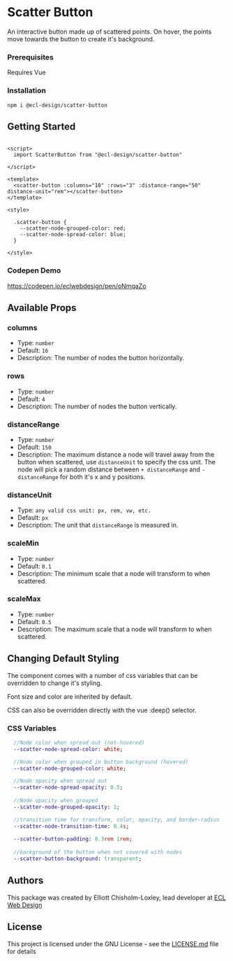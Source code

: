 # Scatter Button

An interactive button made up of scattered points. On hover, the points move towards the button to create it's background.

### Prerequisites

Requires Vue

### Installation 

```
npm i @ecl-design/scatter-button
```

## Getting Started

```vue

<script>
  import ScatterButton from "@ecl-design/scatter-button"

</script>

<template>
  <scatter-button :columns="10" :rows="3" :distance-range="50" distance-unit="rem"></scatter-button>
</template>

<style>
  
  .scatter-button {
    --scatter-node-grouped-color: red;
    --scatter-node-spread-color: blue;
  }
  
</style>
```

### Codepen Demo

https://codepen.io/eclwebdesign/pen/oNmqaZo

## Available Props

### columns
- Type: ```number```
- Default: ```16```
- Description: The number of nodes the button horizontally.

### rows
- Type: ```number```
- Default: ```4```
- Description: The number of nodes the button vertically.

### distanceRange
- Type: ```number```
- Default: ```150```
- Description: The maximum distance a node will travel away from the button when scattered, use ```distanceUnit``` to 
specify the css unit. The node will pick a random distance between ```+ distanceRange``` and ```- distanceRange``` for both it's x and y positions.

### distanceUnit
- Type: ```any valid css unit: px, rem, vw, etc.```
- Default: ```px```
- Description: The unit that ```distanceRange``` is measured in.

### scaleMin
- Type: ```number```
- Default: ```0.1```
- Description: The minimum scale that a node will transform to when scattered.

### scaleMax
- Type: ```number```
- Default: ```0.5```
- Description: The maximum scale that a node will transform to when scattered.

## Changing Default Styling

The component comes with a number of css variables that can be overridden to change it's styling.

Font size and color are inherited by default.

CSS can also be overridden directly with the vue :deep() selector.

### CSS Variables

```sass
  //Node color when spread out (not-hovered)
  --scatter-node-spread-color: white;

  //Node color when grouped in button background (hovered)
  --scatter-node-grouped-color: white;

  //Node opacity when spread out
  --scatter-node-spread-opacity: 0.5;
  
  //Node opacity when grouped
  --scatter-node-grouped-opacity: 1;

  //transition time for transform, color, opacity, and border-radius
  --scatter-node-transition-time: 0.4s;
  
  --scatter-button-padding: 0.3rem 1rem;
  
  //background of the button when not covered with nodes
  --scatter-button-background: transparent;
```

## Authors

This package was created by Elliott Chisholm-Loxley, lead developer at [ECL Web Design](https://eclwebdesign.co.uk)

## License

This project is licensed under the GNU License - see the [LICENSE.md](LICENSE.md) file for details
